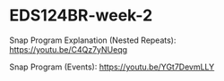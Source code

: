 # EDS124BR-week-2
Snap Program Explanation (Nested Repeats): https://youtu.be/C4Qz7yNUeqg


Snap Program (Events): https://youtu.be/YGt7DevmLLY
